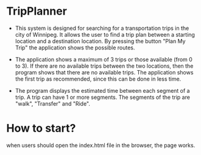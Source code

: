 # TripPlanner
* This system is designed for searching for a transportation trips in the city of Winnipeg. It allows the user to find a trip plan between a starting location and a destination location. By pressing the button "Plan My Trip" the application shows the possible routes.

* The application shows a maximum of 3 trips or those available (from 0 to 3). If there are no available trips between the two locations, then the program shows that there are no available trips. The application shows the first trip as recommended, since this can be done in less time.

* The program displays the estimated time between each segment of a trip. A trip can have 1 or more segments. The segments of the trip are "walk", "Transfer" and "Ride".

# How to start?
when users should open the index.html file in the browser, the page works.